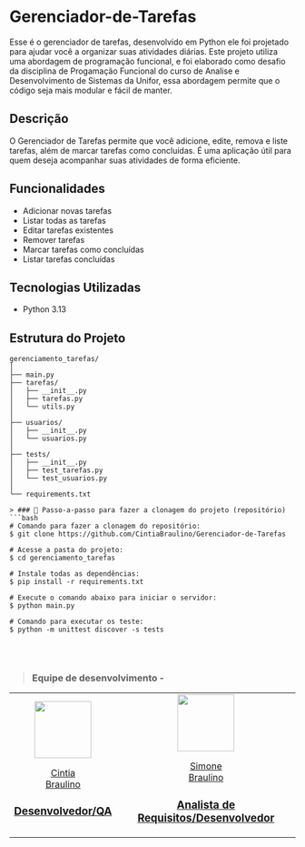 # Gerenciador-de-Tarefas
Esse é o gerenciador de tarefas, desenvolvido em Python ele foi projetado para ajudar você a organizar suas atividades diárias. Este projeto utiliza uma abordagem de programação funcional, e foi elaborado como desafio da disciplina de Progamação Funcional do curso de Analise e Desenvolvimento de Sistemas da Unifor, essa abordagem permite que o código seja mais modular e fácil de manter.

## Descrição

O Gerenciador de Tarefas permite que você adicione, edite, remova e liste tarefas, além de marcar tarefas como concluídas. É uma aplicação útil para quem deseja acompanhar suas atividades de forma eficiente.

## Funcionalidades

- Adicionar novas tarefas
- Listar todas as tarefas
- Editar tarefas existentes
- Remover tarefas
- Marcar tarefas como concluídas
- Listar tarefas concluídas

## Tecnologias Utilizadas

- Python 3.13

## Estrutura do Projeto

```plaintext
gerenciamento_tarefas/
│
├── main.py               
├── tarefas/             
│   ├── __init__.py        
│   ├── tarefas.py         
│   └── utils.py           
│
├── usuarios/           
│   ├── __init__.py        
│   └── usuarios.py        
│
├── tests/                
│   ├── __init__.py        
│   ├── test_tarefas.py    
│   └── test_usuarios.py   
│  
└── requirements.txt

> ### 🔁 Passo-a-passo para fazer a clonagem do projeto (repositório)
```bash
# Comando para fazer a clonagem do repositório:
$ git clone https://github.com/CintiaBraulino/Gerenciador-de-Tarefas

# Acesse a pasta do projeto:
$ cd gerenciamento_tarefas

# Instale todas as dependências:
$ pip install -r requirements.txt

# Execute o comando abaixo para iniciar o servidor:
$ python main.py

# Comando para executar os teste:
$ python -m unittest discover -s tests


```

</br>

> ###  Equipe de desenvolvimento - 

<table align="center">
  <tr align="center">
    <td>
      <a href="https://github.com/CintiaBraulino">
        <img src="https://avatars.githubusercontent.com/CintiaBraulino" width=100 />
        <p>Cintia <br/>Braulino</p>
        <h3>Desenvolvedor/QA</h3>
      </a>
    </td>
    <td>
      <a href="https://github.com/Simonebraulino">
        <img src="https://avatars.githubusercontent.com/Simonebraulino" width=100 />
        <p>Simone <br/>Braulino</p>
        <h3>Analista de Requisitos/Desenvolvedor</h3>
      </a>
    </td>
  </tr>
</table>
